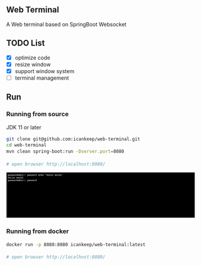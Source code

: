 ## Web Terminal

A Web terminal based on SpringBoot Websocket

## TODO List
- [x] optimize code
- [x] resize window
- [x] support window system
- [ ] terminal management

## Run

### Running from source
JDK 11 or later

```bash
git clone git@github.com:icankeep/web-terminal.git
cd web-terminal
mvn clean spring-boot:run -Dserver.port=8080

# open browser http://localhost:8080/
```
![browser.png](./docs/images/img.png)

### Running from docker
```bash
docker run -p 8080:8080 icankeep/web-terminal:latest

# open browser http://localhost:8080/
```

